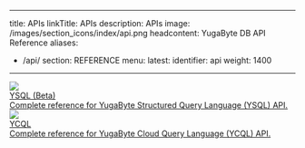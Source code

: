   ---
title: APIs
linkTitle: APIs
description: APIs
image: /images/section_icons/index/api.png
headcontent: YugaByte DB API Reference 
aliases:
  - /api/
section: REFERENCE
menu:
  latest:
    identifier: api
    weight: 1400
---


<div class="row">
 <div class="col-12 col-md-6 col-lg-12 col-xl-6">
    <a class="section-link icon-offset" href="./ysql/">
      <div class="head">
        <img class="icon" src="/images/section_icons/api/ysql.png" aria-hidden="true" />
        <div class="title">YSQL (Beta)</div>
      </div>
      <div class="body">
        Complete reference for YugaByte Structured Query Language (YSQL) API.
      </div>
    </a>
  </div>
  <div class="col-12 col-md-6 col-lg-12 col-xl-6">
    <a class="section-link icon-offset" href="./ycql/">
      <div class="head">
        <img class="icon" src="/images/section_icons/api/ycql.png" aria-hidden="true" />
        <div class="title">YCQL</div>
      </div>
      <div class="body">
        Complete reference for YugaByte Cloud Query Language (YCQL) API.
      </div>
    </a>
  </div> 
</div>
